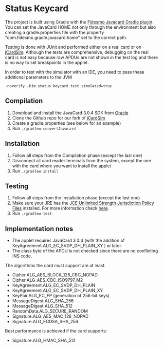 # Status Keycard

The project is built using Gradle with the [Fidesmo Javacard Gradle plugin](https://github.com/fidesmo/gradle-javacard).
You can set the JavaCard HOME not only through the environment but also creating a gradle.properties file with the 
property "com.fidesmo.gradle.javacard.home" set to the correct path.

Testing is done with JUnit and performed either on a real card or on [jCardSim](https://github.com/status-im/jcardsim). 
Although the tests are comprehensive, debugging on the real card is not easy because raw APDUs are not shown in the test 
log and there is no way to set breakpoints in the applet. 

In order to test with the simulator with an IDE, you need to pass these additional parameters to the JVM

```-noverify -Dim.status.keycard.test.simulated=true```

## Compilation
1. Download and install the JavaCard 3.0.4 SDK from [Oracle](http://www.oracle.com/technetwork/java/javasebusiness/downloads/java-archive-downloads-javame-419430.html#java_card_kit-classic-3_0_4-rr-bin-do)
2. Clone the Github repo for our fork of [jCardSim](https://github.com/status-im/jcardsim)
3. Create a gradle.properties (see below for an example)
4. Run `./gradlew convertJavacard`

## Installation
1. Follow all steps from the Compilation phase (except the last one)
2. Disconnect all card reader terminals from the system, except the one with the card where you want to install the applet
3. Run `./gradlew install`

## Testing
1. Follow all steps from the Installation phase (except the last one)
2. Make sure your JRE has the [JCE Unlimited Strength Jurisdiction Policy Files](http://www.oracle.com/technetwork/java/javase/downloads/jce8-download-2133166.html)
   installed. For more information check [here](https://stackoverflow.com/questions/41580489/how-to-install-unlimited-strength-jurisdiction-policy-files).
3. Run `./gradlew test`

## Implementation notes

* The applet requires JavaCard 3.0.4 (with the addition of KeyAgreement.ALG_EC_SVDP_DH_PLAIN_XY
) or later.
* The class byte of the APDU is not checked since there are no conflicting INS code.

The algorithms the card must support are at least:
* Cipher.ALG_AES_BLOCK_128_CBC_NOPAD
* Cipher.ALG_AES_CBC_ISO9797_M2
* KeyAgreement.ALG_EC_SVDP_DH_PLAIN
* KeyAgreement.ALG_EC_SVDP_DH_PLAIN_XY
* KeyPair.ALG_EC_FP (generation of 256-bit keys)
* MessageDigest.ALG_SHA_256
* MessageDigest.ALG_SHA_512
* RandomData.ALG_SECURE_RANDOM
* Signature.ALG_AES_MAC_128_NOPAD
* Signature.ALG_ECDSA_SHA_256

Best performance is achieved if the card supports:
* Signature.ALG_HMAC_SHA_512